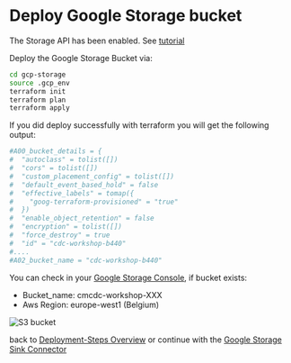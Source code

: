 # Deploy Google Storage bucket

The Storage API has been enabled. See [tutorial](https://cloud.google.com/storage/docs/terraform-create-bucket-upload-object)

Deploy the Google Storage Bucket via:

```bash
cd gcp-storage
source .gcp_env
terraform init 
terraform plan
terraform apply
``` 

If you did deploy successfully with terraform you will get the following output:

```bash
#A00_bucket_details = {
#  "autoclass" = tolist([])
#  "cors" = tolist([])
#  "custom_placement_config" = tolist([])
#  "default_event_based_hold" = false
#  "effective_labels" = tomap({
#    "goog-terraform-provisioned" = "true"
#  })
#  "enable_object_retention" = false
#  "encryption" = tolist([])
#  "force_destroy" = true
#  "id" = "cdc-workshop-b440"
#....
#A02_bucket_name = "cdc-workshop-b440"
```

You can check in your [Google Storage Console](https://console.cloud.google.com/storage/browser), if bucket exists:

* Bucket_name: cmcdc-workshop-XXX
* Aws Region: europe-west1 (Belgium)

![S3 bucket](img/s3bucket.png)


back to [Deployment-Steps Overview](../README.md) or continue with the [Google Storage Sink Connector](../ccloud-sink-storage-connector/README.md)